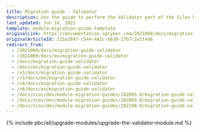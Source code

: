 ```yaml
---
title: Migration guide - Validator
description: Use the guide to perform the Validator part of the Silex Migration Effort.
last_updated: Jun 16, 2021
template: module-migration-guide-template
originalLink: https://documentation.spryker.com/2021080/docs/migration-guide-validator
originalArticleId: 115a2847-c544-442c-b630-17b7c2a1f4a6
redirect_from:
  - /2021080/docs/migration-guide-validator
  - /2021080/docs/en/migration-guide-validator
  - /docs/migration-guide-validator
  - /docs/en/migration-guide-validator
  - /v5/docs/migration-guide-validator
  - /v5/docs/en/migration-guide-validator
  - /v6/docs/migration-guide-validator
  - /v6/docs/en/migration-guide-validator
  - /docs/scos/dev/module-migration-guides/202005.0/migration-guide-validator.html
  - /docs/scos/dev/module-migration-guides/202009.0/migration-guide-validator.html
  - /docs/scos/dev/module-migration-guides/202108.0/migration-guide-validator.html
---
```


{% include pbc/all/upgrade-modules/upgrade-the-validator-module.md %} <!-- To edit, see /_includes/pbc/all/upgrade-modules/upgrade-the-validator-module.md -->
